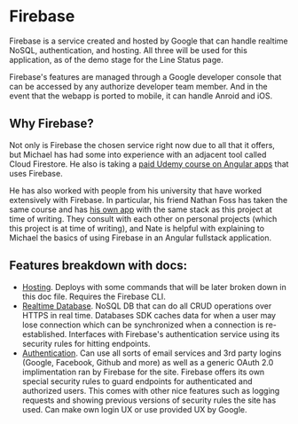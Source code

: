 # Firebase

Firebase is a service created and hosted by Google that can handle realtime NoSQL, authentication, and hosting. All three will be used for this application, as of the demo stage for the Line Status page. 

Firebase's features are managed through a Google developer console that can be accessed by any authorize developer team member. And in the event that the webapp is ported to mobile, it can handle Anroid and iOS.

## Why Firebase?

Not only is Firebase the chosen service right now due to all that it offers, but Michael has had some into experience with an adjacent tool called Cloud Firestore. He also is taking a [paid Udemy course on Angular apps](https://www.udemy.com/course/the-complete-guide-to-angular-2/) that uses Firebase. 

He has also worked with people from his university that have worked extensively with Firebase. In particular, his friend Nathan Foss has taken the same course and has [his own app](https://github.com/nkfoss/ohm-str) with the same stack as this project at time of writing. They consult with each other on personal projects (which this project is at time of writing), and Nate is helpful with explaining to Michael the basics of using Firebase in an Angular fullstack application. 

## Features breakdown with docs:
* [Hosting](https://firebase.google.com/docs/hosting). Deploys with some commands that will be later broken down in this doc file. Requires the Firebase CLI.
* [Realtime Database](https://firebase.google.com/docs/database). NoSQL DB that can do all CRUD operations over HTTPS in real time. Databases SDK caches data for when a user may lose connection which can be synchronized when a connection is re-established. Interfaces with Firebase's authentication service using its security rules for hitting endpoints. 
* [Authentication](https://firebase.google.com/docs/auth). Can use all sorts of email services and 3rd party logins (Google, Facebook, Github and more) as well as a generic OAuth 2.0 implimentation ran by Firebase for the site. Firebase offers its own special security rules to guard endpoints for authenticated and authorized users. This comes with other nice features such as logging requests and showing previous versions of security rules the site has used. Can make own login UX or use provided UX by Google.
